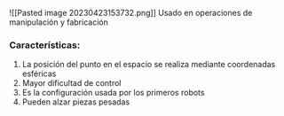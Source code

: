 ![[Pasted image 20230423153732.png]]
Usado en operaciones de manipulación y fabricación

### Características:
1. La posición del punto en el espacio se realiza mediante coordenadas esféricas
2. Mayor dificultad de control
3. Es la configuración usada por los primeros robots
4. Pueden alzar piezas pesadas
